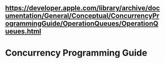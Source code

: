 
## https://developer.apple.com/library/archive/documentation/General/Conceptual/ConcurrencyProgrammingGuide/OperationQueues/OperationQueues.html




# Concurrency Programming Guide
